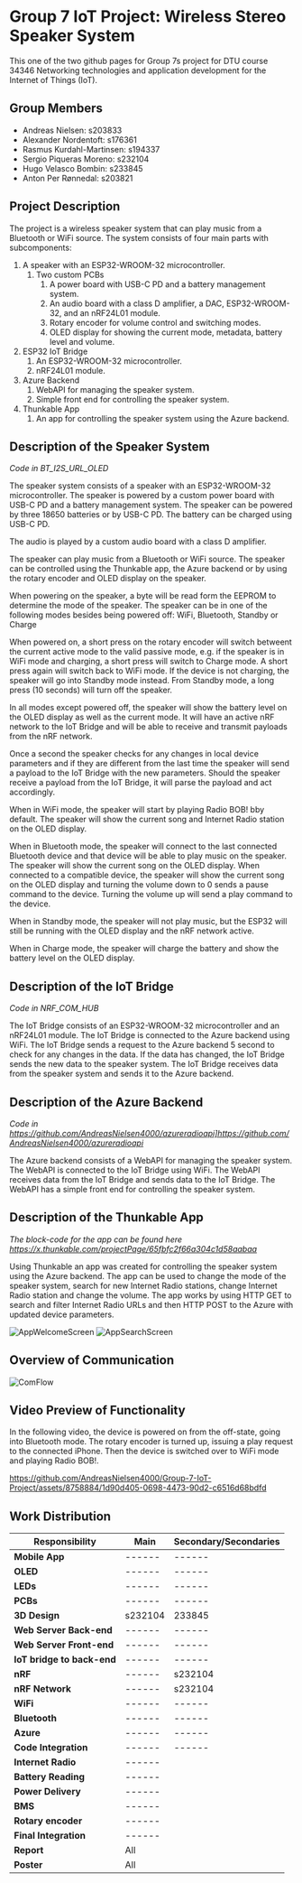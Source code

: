# Group 7 IoT Project: Wireless Stereo Speaker System
This one of the two github pages for Group 7s project for DTU course 34346 Networking technologies and application development for the Internet of Things (IoT).
## Group Members
- Andreas Nielsen: s203833
- Alexander Nordentoft: s176361
- Rasmus Kurdahl-Martinsen: s194337
- Sergio Piqueras Moreno: s232104
- Hugo Velasco Bombin: s233845
- Anton Per Rønnedal: s203821

## Project Description

The project is a wireless speaker system that can play music from a Bluetooth or WiFi source. The system consists of four main parts with subcomponents:

1. A speaker with an ESP32-WROOM-32 microcontroller.
   1. Two custom PCBs
      1. A power board with USB-C PD and a battery management system.
      2. An audio board with a class D amplifier, a DAC, ESP32-WROOM-32, and an nRF24L01 module.
      3. Rotary encoder for volume control and switching modes.
      4. OLED display for showing the current mode, metadata, battery level and volume.
2. ESP32 IoT Bridge
   1. An ESP32-WROOM-32 microcontroller.
   2. nRF24L01 module.
3. Azure Backend
    1. WebAPI for managing the speaker system.
    2. Simple front end for controlling the speaker system.
4. Thunkable App
    1. An app for controlling the speaker system using the Azure backend.

## Description of the Speaker System

*Code in BT_I2S_URL_OLED*

The speaker system consists of a speaker with an ESP32-WROOM-32 microcontroller. The speaker is powered by a custom power board with USB-C PD and a battery management system. The speaker can be powered by three 18650 batteries or by USB-C PD. The battery can be charged using USB-C PD.

The audio is played by a custom audio board with a class D amplifier.

The speaker can play music from a Bluetooth or WiFi source. The speaker can be controlled using the Thunkable app, the Azure backend or by using the rotary encoder and OLED display on the speaker.

When powering on the speaker, a byte will be read form the EEPROM to determine the mode of the speaker. The speaker can be in one of the following modes besides being powered off:
WiFi, Bluetooth, Standby or Charge

When powered on, a short press on the rotary encoder will switch betweent the current active mode to the valid passive mode, e.g. if the speaker is in WiFi mode and charging, a short press will switch to Charge mode. A short press again will switch back to WiFi mode. If the device is not charging, the speaker will go into Standby mode instead. From Standby mode, a long press (10 seconds) will turn off the speaker.

In all modes except powered off, the speaker will show the battery level on the OLED display as well as the current mode. It will have an active nRF network to the IoT Bridge and will be able to receive and transmit payloads from the nRF network.

Once a second the speaker checks for any changes in local device parameters and if they are different from the last time the speaker will send a payload to the IoT Bridge with the new parameters. Should the speaker receive a payload from the IoT Bridge, it will parse the payload and act accordingly.

When in WiFi mode, the speaker will start by playing Radio BOB! bby default. The speaker will show the current song and Internet Radio station on the OLED display.

When in Bluetooth mode, the speaker will connect to the last connected Bluetooth device and that device will be able to play music on the speaker. The speaker will show the current song on the OLED display. When connected to a compatible device, the speaker will show the current song on the OLED display and turning the volume down to 0 sends a pause command to the device. Turning the volume up will send a play command to the device.

When in Standby mode, the speaker will not play music, but the ESP32 will still be running with the OLED display and the nRF network active.

When in Charge mode, the speaker will charge the battery and show the battery level on the OLED display.

## Description of the IoT Bridge

*Code in NRF_COM_HUB*

The IoT Bridge consists of an ESP32-WROOM-32 microcontroller and an nRF24L01 module. The IoT Bridge is connected to the Azure backend using WiFi. The IoT Bridge sends a request to the Azure backend 5 second to check for any changes in the data. If the data has changed, the IoT Bridge sends the new data to the speaker system. The IoT Bridge receives data from the speaker system and sends it to the Azure backend.

## Description of the Azure Backend

*Code in https://github.com/AndreasNielsen4000/azureradioapi]https://github.com/AndreasNielsen4000/azureradioapi*

The Azure backend consists of a WebAPI for managing the speaker system. The WebAPI is connected to the IoT Bridge using WiFi. The WebAPI receives data from the IoT Bridge and sends data to the IoT Bridge. The WebAPI has a simple front end for controlling the speaker system.

## Description of the Thunkable App

*The block-code for the app can be found here https://x.thunkable.com/projectPage/65fbfc2f66a304c1d58aabaa*

Using Thunkable an app was created for controlling the speaker system using the Azure backend. The app can be used to change the mode of the speaker system, search for new Internet Radio stations, change Internet Radio station and change the volume.
The app works by using HTTP GET to search and filter Internet Radio URLs and then HTTP POST to the Azure with updated device parameters.

![AppWelcomeScreen](https://github.com/AndreasNielsen4000/Group-7-IoT-Project/assets/8758884/0f5486ab-820b-46dd-a328-a4ce564d903d)
![AppSearchScreen](https://github.com/AndreasNielsen4000/Group-7-IoT-Project/assets/8758884/c88ad75c-45f2-4b4e-af0f-404cb299d767)

## Overview of Communication

![ComFlow](https://github.com/AndreasNielsen4000/Group-7-IoT-Project/assets/8758884/00e40e57-ae0d-4dc5-aa39-0b11cc793b4e)

## Video Preview of Functionality
In the following video, the device is powered on from the off-state, going into Bluetooth mode. The rotary encoder is turned up, issuing a play request to the connected iPhone. 
Then the device is switched over to WiFi mode and playing Radio BOB!.

https://github.com/AndreasNielsen4000/Group-7-IoT-Project/assets/8758884/1d90d405-0698-4473-90d2-c6516d68bdfd

## Work Distribution

| Responsibility              | Main  | Secondary/Secondaries |
|-----------------------------|-------|-----------------------|
| **Mobile App**              | ------| ------                |
| **OLED**                    | ------| ------                |
| **LEDs**                    | ------| ------                |
| **PCBs**                    | ------| ------                |
| **3D Design**               | s232104 | 233845              |
| **Web Server Back-end**     | ------| ------                |
| **Web Server Front-end**    | ------| ------                |
| **IoT bridge to back-end**  | ------| ------                |
| **nRF**                     | ------| s232104               |
| **nRF Network**             | ------| s232104               |
| **WiFi**                    | ------| ------                |
| **Bluetooth**               | ------| ------                |
| **Azure**                   | ------| ------                |
| **Code Integration**        | ------| ------                |
| **Internet Radio**          | ------|                       |
| **Battery Reading**         | ------|                       |
| **Power Delivery**          | ------|                       |
| **BMS**                     | ------|                       |
| **Rotary encoder**          | ------|                       |
| **Final Integration**       | ------|                       |
| **Report**                  | All   |                       |
| **Poster**                  | All   |                       |

